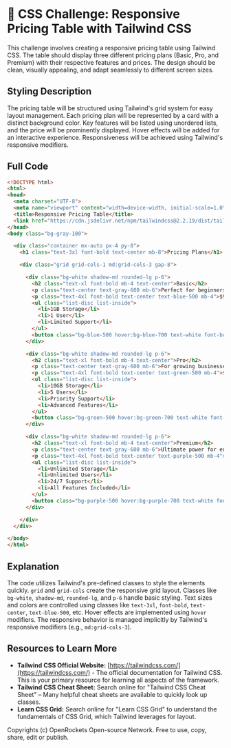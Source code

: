 # 🐞 CSS Challenge: Responsive Pricing Table with Tailwind CSS


This challenge involves creating a responsive pricing table using Tailwind CSS. The table should display three different pricing plans (Basic, Pro, and Premium) with their respective features and prices.  The design should be clean, visually appealing, and adapt seamlessly to different screen sizes.


## Styling Description

The pricing table will be structured using Tailwind's grid system for easy layout management. Each pricing plan will be represented by a card with a distinct background color.  Key features will be listed using unordered lists, and the price will be prominently displayed.  Hover effects will be added for an interactive experience.  Responsiveness will be achieved using Tailwind's responsive modifiers.


## Full Code

```html
<!DOCTYPE html>
<html>
<head>
  <meta charset="UTF-8">
  <meta name="viewport" content="width=device-width, initial-scale=1.0">
  <title>Responsive Pricing Table</title>
  <link href="https://cdn.jsdelivr.net/npm/tailwindcss@2.2.19/dist/tailwind.min.css" rel="stylesheet">
</head>
<body class="bg-gray-100">

  <div class="container mx-auto px-4 py-8">
    <h1 class="text-3xl font-bold text-center mb-8">Pricing Plans</h1>

    <div class="grid grid-cols-1 md:grid-cols-3 gap-8">

      <div class="bg-white shadow-md rounded-lg p-6">
        <h2 class="text-xl font-bold mb-4 text-center">Basic</h2>
        <p class="text-center text-gray-600 mb-6">Perfect for beginners</p>
        <p class="text-4xl font-bold text-center text-blue-500 mb-4">$9<span class="text-base">/month</span></p>
        <ul class="list-disc list-inside">
          <li>1GB Storage</li>
          <li>1 User</li>
          <li>Limited Support</li>
        </ul>
        <button class="bg-blue-500 hover:bg-blue-700 text-white font-bold py-2 px-4 rounded mt-4">Sign Up</button>
      </div>

      <div class="bg-white shadow-md rounded-lg p-6">
        <h2 class="text-xl font-bold mb-4 text-center">Pro</h2>
        <p class="text-center text-gray-600 mb-6">For growing businesses</p>
        <p class="text-4xl font-bold text-center text-green-500 mb-4">$49<span class="text-base">/month</span></p>
        <ul class="list-disc list-inside">
          <li>10GB Storage</li>
          <li>5 Users</li>
          <li>Priority Support</li>
          <li>Advanced Features</li>
        </ul>
        <button class="bg-green-500 hover:bg-green-700 text-white font-bold py-2 px-4 rounded mt-4">Sign Up</button>
      </div>

      <div class="bg-white shadow-md rounded-lg p-6">
        <h2 class="text-xl font-bold mb-4 text-center">Premium</h2>
        <p class="text-center text-gray-600 mb-6">Ultimate power for enterprises</p>
        <p class="text-4xl font-bold text-center text-purple-500 mb-4">$99<span class="text-base">/month</span></p>
        <ul class="list-disc list-inside">
          <li>Unlimited Storage</li>
          <li>Unlimited Users</li>
          <li>24/7 Support</li>
          <li>All Features Included</li>
        </ul>
        <button class="bg-purple-500 hover:bg-purple-700 text-white font-bold py-2 px-4 rounded mt-4">Sign Up</button>
      </div>

    </div>
  </div>

</body>
</html>
```


## Explanation

The code utilizes Tailwind's pre-defined classes to style the elements quickly.  `grid` and `grid-cols` create the responsive grid layout.  Classes like `bg-white`, `shadow-md`, `rounded-lg`, and `p-6` handle basic styling.  Text sizes and colors are controlled using classes like `text-3xl`, `font-bold`, `text-center`, `text-blue-500`, etc.  Hover effects are implemented using `hover` modifiers.  The responsive behavior is managed implicitly by Tailwind's responsive modifiers (e.g., `md:grid-cols-3`).


## Resources to Learn More

* **Tailwind CSS Official Website:** [https://tailwindcss.com/](https://tailwindcss.com/) - The official documentation for Tailwind CSS.  This is your primary resource for learning all aspects of the framework.
* **Tailwind CSS Cheat Sheet:**  Search online for "Tailwind CSS Cheat Sheet" – Many helpful cheat sheets are available to quickly look up classes.
* **Learn CSS Grid:** Search online for "Learn CSS Grid" to understand the fundamentals of CSS Grid, which Tailwind leverages for layout.



Copyrights (c) OpenRockets Open-source Network. Free to use, copy, share, edit or publish.

